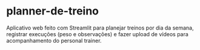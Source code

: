 # planner-de-treino
Aplicativo web feito com Streamlit para planejar treinos por dia da semana, registrar execuções (peso e observações) e fazer upload de vídeos para acompanhamento do personal trainer.
